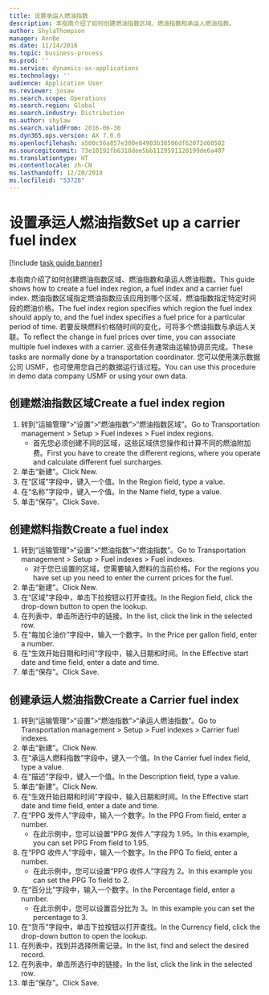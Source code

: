 ```yaml
---
title: 设置承运人燃油指数
description: 本指南介绍了如何创建燃油指数区域、燃油指数和承运人燃油指数。
author: ShylaThompson
manager: AnnBe
ms.date: 11/14/2016
ms.topic: business-process
ms.prod: ''
ms.service: dynamics-ax-applications
ms.technology: ''
audience: Application User
ms.reviewer: josaw
ms.search.scope: Operations
ms.search.region: Global
ms.search.industry: Distribution
ms.author: shylaw
ms.search.validFrom: 2016-06-30
ms.dyn365.ops.version: AX 7.0.0
ms.openlocfilehash: a500c56a857e300e84903b38506df62072d60502
ms.sourcegitcommit: 73e10192fb6318dee5bb1129591120199de6a487
ms.translationtype: HT
ms.contentlocale: zh-CN
ms.lasthandoff: 12/20/2018
ms.locfileid: "53728"
---
```

# <a name="set-up-a-carrier-fuel-index"></a><span data-ttu-id="b5ca4-103">设置承运人燃油指数</span><span class="sxs-lookup"><span data-stu-id="b5ca4-103">Set up a carrier fuel index</span></span>

[!include [task guide banner](../../includes/task-guide-banner.md)]

<span data-ttu-id="b5ca4-104">本指南介绍了如何创建燃油指数区域、燃油指数和承运人燃油指数。</span><span class="sxs-lookup"><span data-stu-id="b5ca4-104">This guide shows how to create a fuel index region, a fuel index and a carrier fuel index.</span></span> <span data-ttu-id="b5ca4-105">燃油指数区域指定燃油指数应该应用到哪个区域，燃油指数指定特定时间段的燃油价格。</span><span class="sxs-lookup"><span data-stu-id="b5ca4-105">The fuel index region specifies which region the fuel index should apply to, and the fuel index specifies a fuel price for a particular period of time.</span></span> <span data-ttu-id="b5ca4-106">若要反映燃料价格随时间的变化，可将多个燃油指数与承运人关联。</span><span class="sxs-lookup"><span data-stu-id="b5ca4-106">To reflect the change in fuel prices over time, you can associate multiple fuel indexes with a carrier.</span></span>  <span data-ttu-id="b5ca4-107">这些任务通常由运输协调员完成。</span><span class="sxs-lookup"><span data-stu-id="b5ca4-107">These tasks are normally done by a transportation coordinator.</span></span> <span data-ttu-id="b5ca4-108">您可以使用演示数据公司 USMF，也可使用您自己的数据运行该过程。</span><span class="sxs-lookup"><span data-stu-id="b5ca4-108">You can use this procedure in demo data company USMF or using your own data.</span></span>


## <a name="create-a-fuel-index-region"></a><span data-ttu-id="b5ca4-109">创建燃油指数区域</span><span class="sxs-lookup"><span data-stu-id="b5ca4-109">Create a fuel index region</span></span>
1. <span data-ttu-id="b5ca4-110">转到“运输管理”>“设置”>“燃油指数”>“燃油指数区域”。</span><span class="sxs-lookup"><span data-stu-id="b5ca4-110">Go to Transportation management > Setup > Fuel indexes > Fuel index regions.</span></span>
    * <span data-ttu-id="b5ca4-111">首先您必须创建不同的区域，这些区域供您操作和计算不同的燃油附加费。</span><span class="sxs-lookup"><span data-stu-id="b5ca4-111">First you have to create the different regions, where you operate and calculate different fuel surcharges.</span></span>  
2. <span data-ttu-id="b5ca4-112">单击“新建”。</span><span class="sxs-lookup"><span data-stu-id="b5ca4-112">Click New.</span></span>
3. <span data-ttu-id="b5ca4-113">在“区域”字段中，键入一个值。</span><span class="sxs-lookup"><span data-stu-id="b5ca4-113">In the Region field, type a value.</span></span>
4. <span data-ttu-id="b5ca4-114">在“名称”字段中，键入一个值。</span><span class="sxs-lookup"><span data-stu-id="b5ca4-114">In the Name field, type a value.</span></span>
5. <span data-ttu-id="b5ca4-115">单击“保存”。</span><span class="sxs-lookup"><span data-stu-id="b5ca4-115">Click Save.</span></span>

## <a name="create-a-fuel-index"></a><span data-ttu-id="b5ca4-116">创建燃料指数</span><span class="sxs-lookup"><span data-stu-id="b5ca4-116">Create a fuel index</span></span>
1. <span data-ttu-id="b5ca4-117">转到“运输管理”>“设置”>“燃油指数”>“燃油指数”。</span><span class="sxs-lookup"><span data-stu-id="b5ca4-117">Go to Transportation management > Setup > Fuel indexes > Fuel indexes.</span></span>
    * <span data-ttu-id="b5ca4-118">对于您已设置的区域，您需要输入燃料的当前价格。</span><span class="sxs-lookup"><span data-stu-id="b5ca4-118">For the regions you have set up you need to enter the current prices for the fuel.</span></span>  
2. <span data-ttu-id="b5ca4-119">单击“新建”。</span><span class="sxs-lookup"><span data-stu-id="b5ca4-119">Click New.</span></span>
3. <span data-ttu-id="b5ca4-120">在“区域”字段中，单击下拉按钮以打开查找。</span><span class="sxs-lookup"><span data-stu-id="b5ca4-120">In the Region field, click the drop-down button to open the lookup.</span></span>
4. <span data-ttu-id="b5ca4-121">在列表中，单击所选行中的链接。</span><span class="sxs-lookup"><span data-stu-id="b5ca4-121">In the list, click the link in the selected row.</span></span>
5. <span data-ttu-id="b5ca4-122">在“每加仑油价”字段中，输入一个数字。</span><span class="sxs-lookup"><span data-stu-id="b5ca4-122">In the Price per gallon field, enter a number.</span></span>
6. <span data-ttu-id="b5ca4-123">在“生效开始日期和时间”字段中，输入日期和时间。</span><span class="sxs-lookup"><span data-stu-id="b5ca4-123">In the Effective start date and time field, enter a date and time.</span></span>
7. <span data-ttu-id="b5ca4-124">单击“保存”。</span><span class="sxs-lookup"><span data-stu-id="b5ca4-124">Click Save.</span></span>

## <a name="create-a-carrier-fuel-index"></a><span data-ttu-id="b5ca4-125">创建承运人燃油指数</span><span class="sxs-lookup"><span data-stu-id="b5ca4-125">Create a Carrier fuel index</span></span>
1. <span data-ttu-id="b5ca4-126">转到“运输管理”>“设置”>“燃油指数”>“承运人燃油指数”。</span><span class="sxs-lookup"><span data-stu-id="b5ca4-126">Go to Transportation management > Setup > Fuel indexes > Carrier fuel indexes.</span></span>
2. <span data-ttu-id="b5ca4-127">单击“新建”。</span><span class="sxs-lookup"><span data-stu-id="b5ca4-127">Click New.</span></span>
3. <span data-ttu-id="b5ca4-128">在“承运人燃料指数”字段中，键入一个值。</span><span class="sxs-lookup"><span data-stu-id="b5ca4-128">In the Carrier fuel index field, type a value.</span></span>
4. <span data-ttu-id="b5ca4-129">在“描述”字段中，键入一个值。</span><span class="sxs-lookup"><span data-stu-id="b5ca4-129">In the Description field, type a value.</span></span>
5. <span data-ttu-id="b5ca4-130">单击“新建”。</span><span class="sxs-lookup"><span data-stu-id="b5ca4-130">Click New.</span></span>
6. <span data-ttu-id="b5ca4-131">在“生效开始日期和时间”字段中，输入日期和时间。</span><span class="sxs-lookup"><span data-stu-id="b5ca4-131">In the Effective start date and time field, enter a date and time.</span></span>
7. <span data-ttu-id="b5ca4-132">在“PPG 发件人”字段中，输入一个数字。</span><span class="sxs-lookup"><span data-stu-id="b5ca4-132">In the PPG From field, enter a number.</span></span>
    * <span data-ttu-id="b5ca4-133">在此示例中，您可以设置“PPG 发件人”字段为 1.95。</span><span class="sxs-lookup"><span data-stu-id="b5ca4-133">In this example, you can set PPG From field to 1.95.</span></span>  
8. <span data-ttu-id="b5ca4-134">在“PPG 收件人”字段中，输入一个数字。</span><span class="sxs-lookup"><span data-stu-id="b5ca4-134">In the PPG To field, enter a number.</span></span>
    * <span data-ttu-id="b5ca4-135">在此示例中，您可以设置“PPG 收件人”字段为 2。</span><span class="sxs-lookup"><span data-stu-id="b5ca4-135">In this example you can set the PPG To field to 2.</span></span>  
9. <span data-ttu-id="b5ca4-136">在“百分比”字段中，输入一个数字。</span><span class="sxs-lookup"><span data-stu-id="b5ca4-136">In the Percentage field, enter a number.</span></span>
    * <span data-ttu-id="b5ca4-137">在此示例中，您可以设置百分比为 3。</span><span class="sxs-lookup"><span data-stu-id="b5ca4-137">In this example you can set the percentage to 3.</span></span>  
10. <span data-ttu-id="b5ca4-138">在“货币”字段中，单击下拉按钮以打开查找。</span><span class="sxs-lookup"><span data-stu-id="b5ca4-138">In the Currency field, click the drop-down button to open the lookup.</span></span>
11. <span data-ttu-id="b5ca4-139">在列表中，找到并选择所需记录。</span><span class="sxs-lookup"><span data-stu-id="b5ca4-139">In the list, find and select the desired record.</span></span>
12. <span data-ttu-id="b5ca4-140">在列表中，单击所选行中的链接。</span><span class="sxs-lookup"><span data-stu-id="b5ca4-140">In the list, click the link in the selected row.</span></span>
13. <span data-ttu-id="b5ca4-141">单击“保存”。</span><span class="sxs-lookup"><span data-stu-id="b5ca4-141">Click Save.</span></span>

